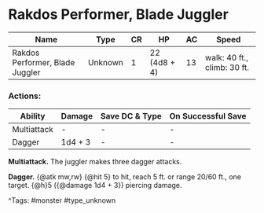# Rakdos Performer, Blade Juggler

| Name | Type | CR | HP | AC | Speed |
|------|------|----|----|----|-------|
| Rakdos Performer, Blade Juggler | Unknown | 1 | 22 (4d8 + 4) | 13 | walk: 40 ft., climb: 30 ft. |

### Actions:

| Ability | Damage | Save DC & Type | On Successful Save |
|---------|--------|----------------|--------------------|
| Multiattack | - | - | - |
| Dagger | 1d4 + 3 | - | - |


**Multiattack.** The juggler makes three dagger attacks.

**Dagger.** {@atk mw,rw} {@hit 5} to hit, reach 5 ft. or range 20/60 ft., one target. {@h}5 ({@damage 1d4 + 3}) piercing damage.

^Tags: #monster #type_unknown